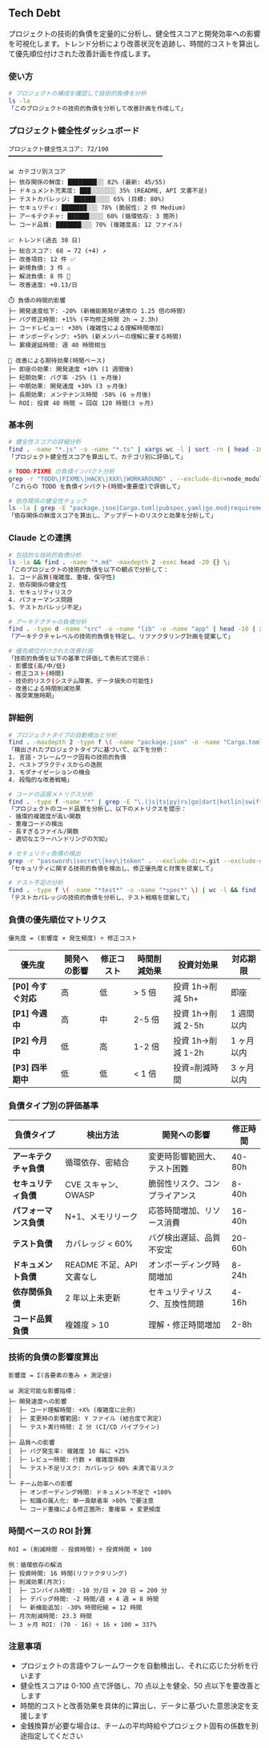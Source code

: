 ## Tech Debt

プロジェクトの技術的負債を定量的に分析し、健全性スコアと開発効率への影響を可視化します。トレンド分析により改善状況を追跡し、時間的コストを算出して優先順位付けされた改善計画を作成します。

### 使い方

```bash
# プロジェクトの構成を確認して技術的負債を分析
ls -la
「このプロジェクトの技術的負債を分析して改善計画を作成して」
```

### プロジェクト健全性ダッシュボード

```
プロジェクト健全性スコア: 72/100
━━━━━━━━━━━━━━━━━━━━━━━━━━━━━━━━━━━━━━━━━━━

📊 カテゴリ別スコア
├─ 依存関係の鮮度: ████████░░ 82% (最新: 45/55)
├─ ドキュメント充実度: ███░░░░░░░ 35% (README, API 文書不足)
├─ テストカバレッジ: ██████░░░░ 65% (目標: 80%)
├─ セキュリティ: ███████░░░ 78% (脆弱性: 2 件 Medium)
├─ アーキテクチャ: ██████░░░░ 60% (循環依存: 3 箇所)
└─ コード品質: ███████░░░ 70% (複雑度高: 12 ファイル)

📈 トレンド(過去 30 日)
├─ 総合スコア: 68 → 72 (+4) ↗️
├─ 改善項目: 12 件 ✅
├─ 新規負債: 3 件 ⚠️
├─ 解消負債: 8 件 🎉
└─ 改善速度: +0.13/日

⏱️ 負債の時間的影響
├─ 開発速度低下: -20% (新機能開発が通常の 1.25 倍の時間)
├─ バグ修正時間: +15% (平均修正時間 2h → 2.3h)
├─ コードレビュー: +30% (複雑性による理解時間増加)
├─ オンボーディング: +50% (新メンバーの理解に要する時間)
└─ 累積遅延時間: 週 40 時間相当

🎯 改善による期待効果(時間ベース)
├─ 即座の効果: 開発速度 +10% (1 週間後)
├─ 短期効果: バグ率 -25% (1 ヶ月後)
├─ 中期効果: 開発速度 +30% (3 ヶ月後)
├─ 長期効果: メンテナンス時間 -50% (6 ヶ月後)
└─ ROI: 投資 40 時間 → 回収 120 時間(3 ヶ月)
```

### 基本例

```bash
# 健全性スコアの詳細分析
find . -name "*.js" -o -name "*.ts" | xargs wc -l | sort -rn | head -10
「プロジェクト健全性スコアを算出して、カテゴリ別に評価して」

# TODO/FIXME の負債インパクト分析
grep -r "TODO\|FIXME\|HACK\|XXX\|WORKAROUND" . --exclude-dir=node_modules --exclude-dir=.git
「これらの TODO を負債インパクト(時間×重要度)で評価して」

# 依存関係の健全性チェック
ls -la | grep -E "package.json|Cargo.toml|pubspec.yaml|go.mod|requirements.txt"
「依存関係の鮮度スコアを算出し、アップデートのリスクと効果を分析して」
```

### Claude との連携

```bash
# 包括的な技術的負債分析
ls -la && find . -name "*.md" -maxdepth 2 -exec head -20 {} \;
「このプロジェクトの技術的負債を以下の観点で分析して：
1. コード品質(複雑度、重複、保守性)
2. 依存関係の健全性
3. セキュリティリスク
4. パフォーマンス問題
5. テストカバレッジ不足」

# アーキテクチャの負債分析
find . -type d -name "src" -o -name "lib" -o -name "app" | head -10 | xargs ls -la
「アーキテクチャレベルの技術的負債を特定し、リファクタリング計画を提案して」

# 優先順位付けされた改善計画
「技術的負債を以下の基準で評価して表形式で提示：
- 影響度(高/中/低)
- 修正コスト(時間)
- 技術的リスク(システム障害、データ損失の可能性)
- 改善による時間削減効果
- 推奨実施時期」
```

### 詳細例

```bash
# プロジェクトタイプの自動検出と分析
find . -maxdepth 2 -type f \( -name "package.json" -o -name "Cargo.toml" -o -name "pubspec.yaml" -o -name "go.mod" -o -name "pom.xml" \)
「検出されたプロジェクトタイプに基づいて、以下を分析：
1. 言語・フレームワーク固有の技術的負債
2. ベストプラクティスからの逸脱
3. モダナイゼーションの機会
4. 段階的な改善戦略」

# コードの品質メトリクス分析
find . -type f -name "*" | grep -E "\.(js|ts|py|rs|go|dart|kotlin|swift|java)$" | wc -l
「プロジェクトのコード品質を分析し、以下のメトリクスを提示：
- 循環的複雑度が高い関数
- 重複コードの検出
- 長すぎるファイル/関数
- 適切なエラーハンドリングの欠如」

# セキュリティ負債の検出
grep -r "password\|secret\|key\|token" . --exclude-dir=.git --exclude-dir=node_modules | grep -v ".env.example"
「セキュリティに関する技術的負債を検出し、修正優先度と対策を提案して」

# テスト不足の分析
find . -type f \( -name "*test*" -o -name "*spec*" \) | wc -l && find . -type f -name "*.md" | xargs grep -l "test"
「テストカバレッジの技術的負債を分析し、テスト戦略を提案して」
```

### 負債の優先順位マトリクス

```
優先度 = (影響度 × 発生頻度) ÷ 修正コスト
```

| 優先度              | 開発への影響 | 修正コスト | 時間削減効果 | 投資対効果        | 対応期限   |
| ------------------- | ------------ | ---------- | ------------ | ----------------- | ---------- |
| **[P0] 今すぐ対応** | 高           | 低         | > 5 倍       | 投資 1h→削減 5h+  | 即座       |
| **[P1] 今週中**     | 高           | 中         | 2-5 倍       | 投資 1h→削減 2-5h | 1 週間以内 |
| **[P2] 今月中**     | 低           | 高         | 1-2 倍       | 投資 1h→削減 1-2h | 1 ヶ月以内 |
| **[P3] 四半期中**   | 低           | 低         | < 1 倍       | 投資=削減時間     | 3 ヶ月以内 |

### 負債タイプ別の評価基準

| 負債タイプ             | 検出方法                  | 開発への影響                   | 修正時間 |
| ---------------------- | ------------------------- | ------------------------------ | -------- |
| **アーキテクチャ負債** | 循環依存、密結合          | 変更時影響範囲大、テスト困難   | 40-80h   |
| **セキュリティ負債**   | CVE スキャン、OWASP       | 脆弱性リスク、コンプライアンス | 8-40h    |
| **パフォーマンス負債** | N+1、メモリリーク         | 応答時間増加、リソース消費     | 16-40h   |
| **テスト負債**         | カバレッジ < 60%          | バグ検出遅延、品質不安定       | 20-60h   |
| **ドキュメント負債**   | README 不足、API 文書なし | オンボーディング時間増加       | 8-24h    |
| **依存関係負債**       | 2 年以上未更新            | セキュリティリスク、互換性問題 | 4-16h    |
| **コード品質負債**     | 複雑度 > 10               | 理解・修正時間増加             | 2-8h     |

### 技術的負債の影響度算出

```
影響度 = Σ(各要素の重み × 測定値)

📊 測定可能な影響指標：
├─ 開発速度への影響
│  ├─ コード理解時間: +X% (複雑度に比例)
│  ├─ 変更時の影響範囲: Y ファイル (結合度で測定)
│  └─ テスト実行時間: Z 分 (CI/CD パイプライン)
│
├─ 品質への影響
│  ├─ バグ発生率: 複雑度 10 毎に +25%
│  ├─ レビュー時間: 行数 × 複雑度係数
│  └─ テスト不足リスク: カバレッジ 60% 未満で高リスク
│
└─ チーム効率への影響
   ├─ オンボーディング時間: ドキュメント不足で +100%
   ├─ 知識の属人化: 単一貢献者率 >80% で要注意
   └─ コード重複による修正箇所: 重複率 × 変更頻度
```

### 時間ベースの ROI 計算

```
ROI = (削減時間 - 投資時間) ÷ 投資時間 × 100

例：循環依存の解消
├─ 投資時間: 16 時間(リファクタリング)
├─ 削減効果(月次):
│  ├─ コンパイル時間: -10 分/日 × 20 日 = 200 分
│  ├─ デバッグ時間: -2 時間/週 × 4 週 = 8 時間
│  └─ 新機能追加: -30% 時間短縮 = 12 時間
├─ 月次削減時間: 23.3 時間
└─ 3 ヶ月 ROI: (70 - 16) ÷ 16 × 100 = 337%
```

### 注意事項

- プロジェクトの言語やフレームワークを自動検出し、それに応じた分析を行います
- 健全性スコアは 0-100 点で評価し、70 点以上を健全、50 点以下を要改善とします
- 時間的コストと改善効果を具体的に算出し、データに基づいた意思決定を支援します
- 金銭換算が必要な場合は、チームの平均時給やプロジェクト固有の係数を別途指定してください
